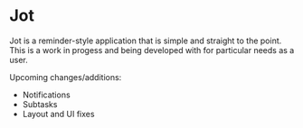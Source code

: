 # Jot

Jot is a reminder-style application that is simple and straight to the point. This is a work in progess and being developed with for particular needs as a user.

Upcoming changes/additions:
- Notifications
- Subtasks
- Layout and UI fixes

